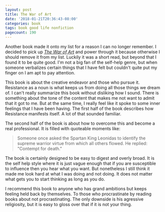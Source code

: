 ```yaml
---
layout: post
title: The War of Art
date: '2018-01-21T20:36:43-08:00'
categories: book
tags: book good life nonfiction
pagecount: 190
---
```


Another book made it onto my list for a reason I can no longer remember. I decided to pick up
[*The War of Art*][war-amazon] and power through it because otherwise I should remove it from my
list. Luckily it was a short read, but beyond that I found it to be quite good. I'm not a big fan of
the self-help genre, but when someone verbalizes certain things that I have felt but couldn't quite
put my finger on I am apt to pay attention.

This book is about the creative endeavor and those who pursue it. Resistance as a noun is what keeps
us from doing all those things we dream of. I can't really summarize this book without disliking how
I sound. There is something about the tone of the content that makes me not want to admit that it
got to me. But at the same time, I really feel like it spoke to some inner feelings that I have been
having. The first half of the book describes how Resistance manifests itself. A lot of that sounded
familiar.

The second half of the book is about how to overcome this and become a real professional. It is
filled with quoteable moments like:

> Someone once asked the Spartan King Leonidas to identify the supreme warrior virtue from which all
> others flowed. He replied: "Contempt for death."

The book is certainly designed to be easy to digest and overly broad. It is the self help style
where it is just vague enough that if you are susceptible to influence then you hear what you want.
But nonetheless I still think it made me look hard at what I was doing and not doing. It does not
matter what gets you to start thinking as long as you do.

I recommend this book to anyone who has grand ambitions but keeps feeling held back by themselves.
To those who procrastinate by reading books about not procrastinating. The only downside is his
agressive religiosity, but it is easy to gloss over that if it is not your thing.

[war-amazon]:     http://amzn.to/2Ems62n
